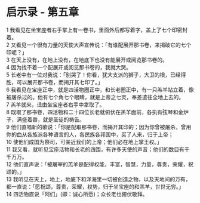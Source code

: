 # 启示录 - 第五章
  
 1 我看见在坐宝座者右手掌上有一卷书，里面外后都写着字，盖上了七个印密封着。  
 2 又看见一个很有力量的天使大声宣传说：「有谁配展开那书卷，来揭破它的七个印呢？」  
 3 在天上没有，在地上没有，在地底下也没有能展开或阅览那书卷的。  
 4 因为找不着一个配展开或阅览那书卷的，我就大哭。  
 5 长老中有一位对我说：「别哭了！你看，犹大支派的狮子，大卫的根，已经得胜，可以展开那书卷，而揭开其七印了。」  
 6 我看见在宝座正中，就是四活物圈正中，和长老圈正中，有一只羔羊站立着，像被屠杀过的。他有七个角七个眼睛，就是上帝之七灵，奉差遣往全地上去的。  
 7 羔羊就来，迳由坐宝座者右手中拿取了。  
 8 既取了那书卷，四活物和二十四位长老就俯伏在羔羊面前，各执有弦琴和金炉子，满盛着香，就是圣徒的祷告。  
 9 他们直唱新的歌说：「你是配取那书卷，而揭开其印的；因为你曾被屠杀，曾用你的血从各族派各种语言的人，各民族各邦国中，买了人来，归于上帝；  
 10 使他们成国为祭司，可亲近我们的上帝；他们必在地上掌王权。」  
 11 我又看，就听见宝座活物和长老的四围，有许多天使的声音；他们的数目有千千万万。  
 12 他们直声说：「被屠宰的羔羊是配得权能，丰富，智慧，力量，尊贵，荣耀，祝颂的。」  
 13 我听见在天上，地上，地底下和洋海里一切被创造之物，以及天地间的万有，都一直说：「愿祝颂，尊贵，荣耀，权势，归于坐宝座的和羔羊，世世无穷。」  
 14 四活物直说「阿们」(即：诚心所愿)；众长老也俯伏敬拜。